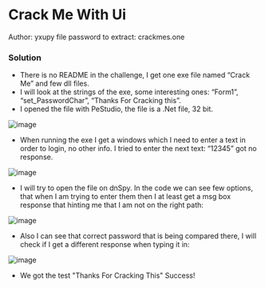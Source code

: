 # Crack Me With Ui
Author: yxupy
file password to extract: crackmes.one

### Solution
* There is no README in the challenge, I get one exe file named “Crack Me” and few dll files.
* I will look at the strings of the exe, some interesting ones: “Form1”, “set_PasswordChar”, “Thanks For Cracking this”.
* I opened the file with PeStudio, the file is a .Net file, 32 bit.   

![image](https://user-images.githubusercontent.com/66572300/233786290-cf94a96c-1ea8-45d4-a8e0-99f977856be1.png)

* When running the exe I get a windows which I need to enter a text in order to login, no other info. I tried to enter the next text: “12345” got no response.

![image](https://user-images.githubusercontent.com/66572300/233786303-6ed48cc2-b278-4451-9b00-0cef3f56d34f.png)

* I will try to open the file on dnSpy.
In the code we can see few options, that when I am trying to enter them then I at least get a msg box response that hinting me that I am not on the right path:

![image](https://user-images.githubusercontent.com/66572300/233786320-4191108e-7239-473b-a519-83afba9ed041.png)

* Also I can see that correct password that is being compared there, I will check if I get a different response when typing it in:

![image](https://user-images.githubusercontent.com/66572300/233786349-63d047fd-33e1-4117-aa68-587834ed574f.png)

* We got the test "Thanks For Cracking This"
Success!
